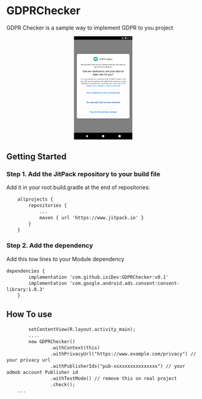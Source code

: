 # GDPRChecker
GDPR Checker is a sample way to implement GDPR to you project

<p align="center">
  <img src="Screenshot.png" width="30%"/>
</p>

## Getting Started
### Step 1. Add the JitPack repository to your build file 
Add it in your root build.gradle at the end of repositories:

```
	allprojects {
		repositories {
			...
			maven { url 'https://www.jitpack.io' }
		}
	}
```
### Step 2. Add the dependency
 Add this tow lines to your Module dependency
```
dependencies {
		implementation 'com.github.ixiDev:GDPRChecker:v0.1'
		implementation 'com.google.android.ads.consent:consent-library:1.0.3'
	}
```

## How To use

```
        setContentView(R.layout.activity_main);
        ....
        new GDPRChecker()
                .withContext(this)
                .withPrivacyUrl("https://www.example.com/privacy") // your privacy url
                .withPublisherIds("pub-xxxxxxxxxxxxxxxx") // your admob account Publisher id 
                .withTestMode() // remove this on real project
                .check();
    ...
    
```
